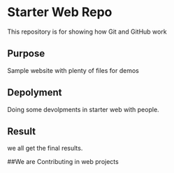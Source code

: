 # Starter Web Repo

This repository is for showing how Git and GitHub work

## Purpose

Sample website with plenty of files for demos
## Depolyment
Doing some devolpments in starter web with people.

## Result

we all get the final results.

##We are Contributing in web projects
